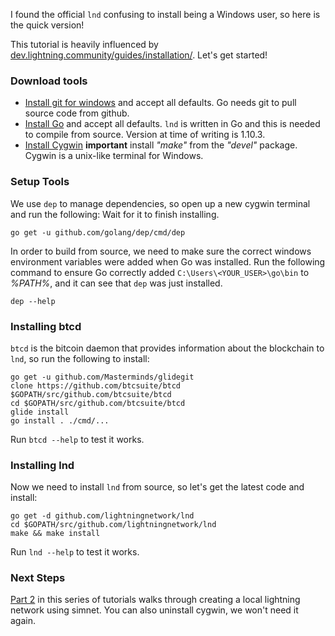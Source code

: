 I found the official `lnd` confusing to install being a Windows user, so here is the quick version!

This tutorial is heavily influenced by [dev.lightning.community/guides/installation/](https://dev.lightning.community/guides/installation/). Let's get started!

### Download tools
* [Install git for windows](https://git-scm.com/download/win) and accept all defaults. Go needs git to pull source code from github. 
* [Install Go](https://golang.org/dl/) and accept all defaults. `lnd` is written in Go and this is needed to compile from source. Version at time of writing is 1.10.3.
* [Install Cygwin](https://www.cygwin.com/) **important** install *"make"* from the *"devel"* package. Cygwin is a unix-like terminal for Windows.


### Setup Tools
We use `dep` to manage dependencies, so open up a new cygwin terminal and run the following: Wait for it to finish installing.
    
    go get -u github.com/golang/dep/cmd/dep

In order to build from source, we need to make sure the correct windows environment variables were added when Go was installed.
Run the following command to ensure Go correctly added `C:\Users\<YOUR_USER>\go\bin` to *%PATH%*, and it can see that `dep` was just installed.

    dep --help

### Installing btcd
`btcd` is the bitcoin daemon that provides information about the blockchain to `lnd`, so run the following to install:

    go get -u github.com/Masterminds/glidegit
    clone https://github.com/btcsuite/btcd $GOPATH/src/github.com/btcsuite/btcd
    cd $GOPATH/src/github.com/btcsuite/btcd
    glide install
    go install . ./cmd/...

Run `btcd --help` to test it works.

### Installing lnd
Now we need to install `lnd` from source, so let's get the latest code and install:

    go get -d github.com/lightningnetwork/lnd
    cd $GOPATH/src/github.com/lightningnetwork/lnd
    make && make install

Run `lnd --help` to test it works.

### Next Steps

[Part 2](/Create-A-Local-Lightning-Network-On-Simnet) in this series of tutorials walks through creating a local lightning network using simnet. You can also uninstall cygwin, we won't need it again.
